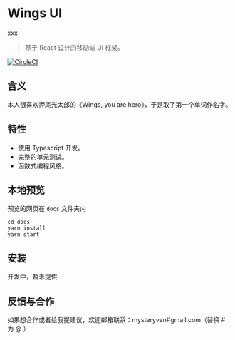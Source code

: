 # Wings UI
xxx
> 基于 React 设计的移动端 UI 框架。

[![CircleCI](https://circleci.com/gh/mysteryven/wings-ui.svg?style=svg)](https://circleci.com/gh/mysteryven/wings-ui)

## 含义

本人很喜欢押尾光太郎的《Wings, you are hero》，于是取了第一个单词作名字。 

## 特性

- 使用 Typescript 开发。
- 完整的单元测试。
- 函数式编程风格。

## 本地预览

预览的网页在 `docs` 文件夹内
```
cd docs  
yarn install 
yarn start
```

## 安装

开发中，暂未提供

## 反馈与合作

如果想合作或者给我提建议，欢迎邮箱联系：mysteryven#gmail.com（替换 # 为 @ ）
